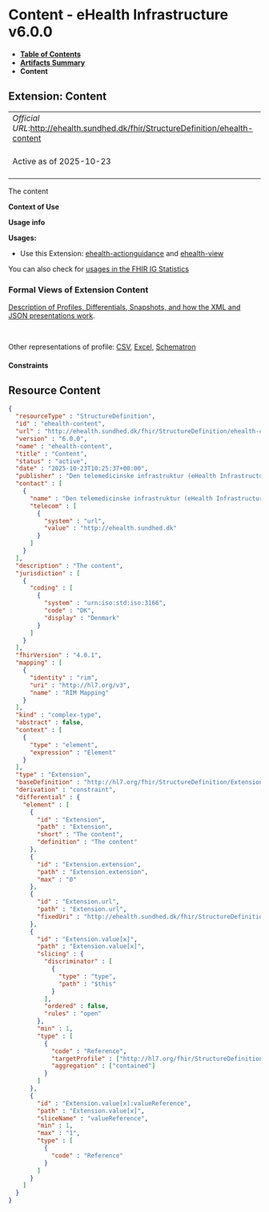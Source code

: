 # Content - eHealth Infrastructure v6.0.0

* [**Table of Contents**](toc.md)
* [**Artifacts Summary**](artifacts.md)
* **Content**

## Extension: Content 

| | |
| :--- | :--- |
| *Official URL*:http://ehealth.sundhed.dk/fhir/StructureDefinition/ehealth-content | *Version*:6.0.0 |
| Active as of 2025-10-23 | *Computable Name*:ehealth-content |

The content

**Context of Use**

**Usage info**

**Usages:**

* Use this Extension: [ehealth-actionguidance](StructureDefinition-ehealth-actionguidance.md) and [ehealth-view](StructureDefinition-ehealth-view.md)

You can also check for [usages in the FHIR IG Statistics](https://packages2.fhir.org/xig/dk.ehealth.sundhed.fhir.ig.core|current/StructureDefinition/ehealth-content)

### Formal Views of Extension Content

 [Description of Profiles, Differentials, Snapshots, and how the XML and JSON presentations work](http://build.fhir.org/ig/FHIR/ig-guidance/readingIgs.html#structure-definitions). 

 

Other representations of profile: [CSV](StructureDefinition-ehealth-content.csv), [Excel](StructureDefinition-ehealth-content.xlsx), [Schematron](StructureDefinition-ehealth-content.sch) 

#### Constraints



## Resource Content

```json
{
  "resourceType" : "StructureDefinition",
  "id" : "ehealth-content",
  "url" : "http://ehealth.sundhed.dk/fhir/StructureDefinition/ehealth-content",
  "version" : "6.0.0",
  "name" : "ehealth-content",
  "title" : "Content",
  "status" : "active",
  "date" : "2025-10-23T10:25:37+00:00",
  "publisher" : "Den telemedicinske infrastruktur (eHealth Infrastructure)",
  "contact" : [
    {
      "name" : "Den telemedicinske infrastruktur (eHealth Infrastructure)",
      "telecom" : [
        {
          "system" : "url",
          "value" : "http://ehealth.sundhed.dk"
        }
      ]
    }
  ],
  "description" : "The content",
  "jurisdiction" : [
    {
      "coding" : [
        {
          "system" : "urn:iso:std:iso:3166",
          "code" : "DK",
          "display" : "Denmark"
        }
      ]
    }
  ],
  "fhirVersion" : "4.0.1",
  "mapping" : [
    {
      "identity" : "rim",
      "uri" : "http://hl7.org/v3",
      "name" : "RIM Mapping"
    }
  ],
  "kind" : "complex-type",
  "abstract" : false,
  "context" : [
    {
      "type" : "element",
      "expression" : "Element"
    }
  ],
  "type" : "Extension",
  "baseDefinition" : "http://hl7.org/fhir/StructureDefinition/Extension",
  "derivation" : "constraint",
  "differential" : {
    "element" : [
      {
        "id" : "Extension",
        "path" : "Extension",
        "short" : "The content",
        "definition" : "The content"
      },
      {
        "id" : "Extension.extension",
        "path" : "Extension.extension",
        "max" : "0"
      },
      {
        "id" : "Extension.url",
        "path" : "Extension.url",
        "fixedUri" : "http://ehealth.sundhed.dk/fhir/StructureDefinition/ehealth-content"
      },
      {
        "id" : "Extension.value[x]",
        "path" : "Extension.value[x]",
        "slicing" : {
          "discriminator" : [
            {
              "type" : "type",
              "path" : "$this"
            }
          ],
          "ordered" : false,
          "rules" : "open"
        },
        "min" : 1,
        "type" : [
          {
            "code" : "Reference",
            "targetProfile" : ["http://hl7.org/fhir/StructureDefinition/Binary"],
            "aggregation" : ["contained"]
          }
        ]
      },
      {
        "id" : "Extension.value[x]:valueReference",
        "path" : "Extension.value[x]",
        "sliceName" : "valueReference",
        "min" : 1,
        "max" : "1",
        "type" : [
          {
            "code" : "Reference"
          }
        ]
      }
    ]
  }
}

```
